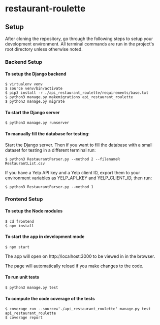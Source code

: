 # restaurant-roulette
## Setup
After cloning the repository, go through the following steps to setup your development environment.
All terminal commands are run in the project's root directory unless otherwise noted.

### Backend Setup
#### To setup the Django backend
```
$ virtualenv venv
$ source venv/bin/activate
$ pip3 install -r ./api_restaurant_roulette/requirements/base.txt
$ python3 manage.py makemigrations api_restaurant_roulette
$ python3 manage.py migrate
```
#### To start the Django server
```
$ python3 manage.py runserver
```
#### To manually fill the database for testing:
Start the Django server.
Then if you want to fill the database with a small dataset for testing in a different terminal run:
```
$ python3 RestaurantParser.py --method 2 --filenameR RestaurantList.csv
```
If you have a Yelp API key and a Yelp client ID, export them to your environment variables as
YELP_API_KEY and YELP_CLIENT_ID, then run:
```
$ python3 RestaurantParser.py --method 1
```
### Frontend Setup
#### To setup the Node modules
```
$ cd frontend
$ npm install
```
#### To start the app in development mode
```
$ npm start
```
The app will open on http://localhost:3000 to be viewed in in the browser.

The page will automatically reload if you make changes to the code.

#### To run unit tests
```
$ python3 manage.py test
```

#### To compute the code coverage of the tests
```
$ coverage run --source='./api_restaurant_roulette' manage.py test api_restaurant_roulette
$ coverage report
```
